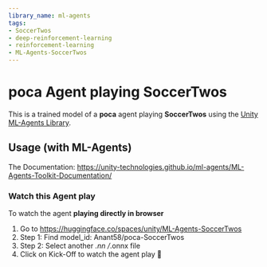 ```yaml
---
library_name: ml-agents
tags:
- SoccerTwos
- deep-reinforcement-learning
- reinforcement-learning
- ML-Agents-SoccerTwos
---
```


  # **poca** Agent playing **SoccerTwos**
  This is a trained model of a **poca** agent playing **SoccerTwos**
  using the [Unity ML-Agents Library](https://github.com/Unity-Technologies/ml-agents).

  ## Usage (with ML-Agents)
  The Documentation: https://unity-technologies.github.io/ml-agents/ML-Agents-Toolkit-Documentation/

  ### Watch this Agent play
  To watch the agent **playing directly in browser**

  1. Go to https://huggingface.co/spaces/unity/ML-Agents-SoccerTwos
  2. Step 1: Find model_id: Anant58/poca-SoccerTwos
  3. Step 2: Select another *.nn /*.onnx file
  4. Click on Kick-Off to watch the agent play 👀
  